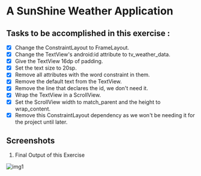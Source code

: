 # A SunShine Weather Application

## Tasks to be accomplished in this exercise :
- [x] Change the ConstraintLayout to FrameLayout.
- [x] Change the TextView's android:id attribute to tv_weather_data.
- [x] Give the TextView 16dp of padding.
- [x] Set the text size to 20sp.
- [x] Remove all attributes with the word constraint in them.
- [x] Remove the default text from the TextView.
- [x] Remove the line that declares the id, we don't need it.
- [x] Wrap the TextView in a ScrollView.
- [x] Set the ScrollView width to match_parent and the height to wrap_content.
- [x] Remove this ConstraintLayout dependency as we won't be needing it for the project until later.

## Screenshots
1. Final Output of this Exercise

![img1](https://github.com/kuluruvineeth/ToyProject/blob/exercise1/Screenshots/img.png)
